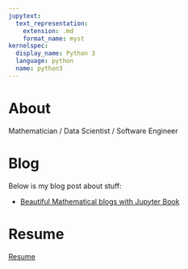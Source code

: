 ```yaml
---
jupytext:
  text_representation:
    extension: .md
    format_name: myst
kernelspec:
  display_name: Python 3
  language: python
  name: python3
---
```


# About
Mathematician / Data Scientist / Software Engineer

# Blog
Below is my blog post about stuff:

- [Beautiful Mathematical blogs with Jupyter Book](https://ayusbhar2.github.io/math-bloging-with-jupyter-book/main.html)

# Resume
<!-- NOTE: this is a tenuous circular. -->
[Resume](https://github.com/ayusbhar2/ayusbhar2.github.io/ayush_resume_v10.pdf)